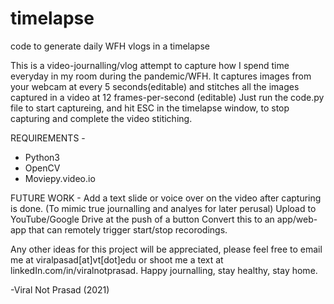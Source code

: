 # timelapse
code to generate daily WFH vlogs in a timelapse

This is a video-journalling/vlog attempt to capture how I spend time everyday in my room during the pandemic/WFH.
It captures images from your webcam at every 5 seconds(editable) and stitches all the images captured in a video at 12 frames-per-second (editable)
Just run the code.py file to start captureing, and hit ESC in the timelapse window, to stop capturing and complete the video stitiching.

REQUIREMENTS - 
* Python3
* OpenCV
* Moviepy.video.io

FUTURE WORK -
Add a text slide or voice over on the video after capturing is done. (To mimic true journalling and analyes for later perusal)
Upload to YouTube/Google Drive at the push of a button
Convert this to an app/web-app that can remotely trigger start/stop recorodings. 

Any other ideas for this project will be appreciated, please feel free to email me at viralpasad[at]vt[dot]edu or shoot me a text at linkedIn.com/in/viralnotprasad.
Happy journalling, stay healthy, stay home.

-Viral Not Prasad (2021)
